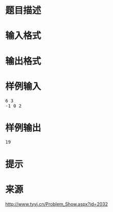 

# 题目描述



# 输入格式



# 输出格式



# 样例输入


<pre>6 3
-1 0 2
</pre>

# 样例输出


<pre>19</pre>

# 提示



# 来源


<p>
<a href="http://www.tyvj.cn/Problem_Show.aspx?id=2032">http://www.tyvj.cn/Problem_Show.aspx?id=2032</a> 
</p>
